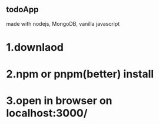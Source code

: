 ## todoApp
made with nodejs, MongoDB, vanilla javascript
# 1.downlaod 
# 2.npm or pnpm(better) install
# 3.open in browser on localhost:3000/
